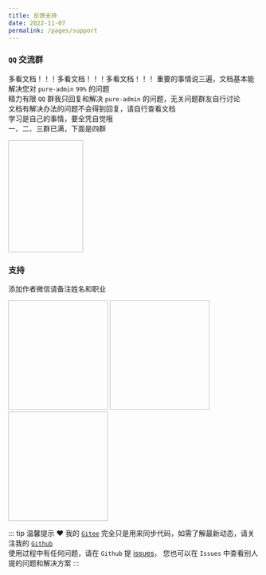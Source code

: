 ```yaml
---
title: 反馈支持
date: 2022-11-07
permalink: /pages/support
---
```


### `QQ` 交流群

多看文档！！！多看文档！！！多看文档！！！ 重要的事情说三遍，文档基本能解决您对 `pure-admin` `99%` 的问题  
精力有限 `QQ` 群我只回复和解决 `pure-admin` 的问题，无关问题群友自行讨论  
文档有解决办法的问题不会得到回复，请自行查看文档  
学习是自己的事情，要全凭自觉哦  
一、二、三群已满，下面是四群

<img :src="$withBase('/img/support/qq.jpg')" width="150px" height="225px" />

### 支持

添加作者微信请备注姓名和职业

<img :src="$withBase('/img/support/addWx.jpg')" width="200px" height="220px" />
<img :src="$withBase('/img/support/wx.jpg')" width="200px" height="220px" style="marginRight:16px" />
<img :src="$withBase('/img/support/ali.jpg')" width="200px" height="220px" />
 
::: tip 温馨提示 ❤️
我的 [`Gitee`](https://gitee.com/yiming_chang) 完全只是用来同步代码，如需了解最新动态，请关注我的 [`Github`](https://github.com/xiaoxian521)   
使用过程中有任何问题，请在 `Github` 提 [issues](https://github.com/pure-admin/vue-pure-admin/issues/new/choose)，
您也可以在 `Issues` 中查看别人提的问题和解决方案
:::
